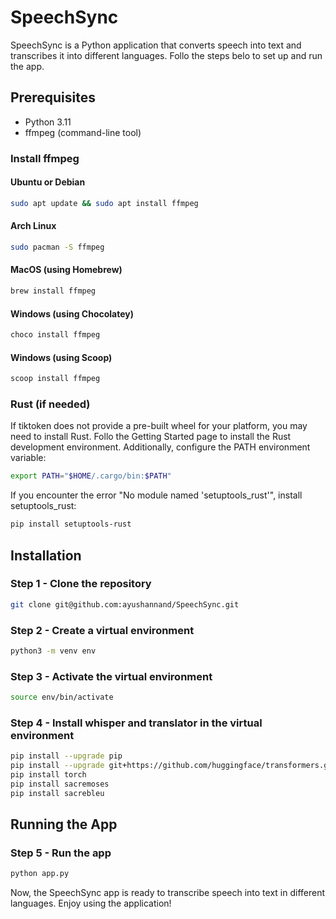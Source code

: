 # SpeechSync

SpeechSync is a Python application that converts speech into text and transcribes it into different languages. Follo the steps belo to set up and run the app.

## Prerequisites

- Python 3.11
- ffmpeg (command-line tool)

### Install ffmpeg

#### Ubuntu or Debian

```bash
sudo apt update && sudo apt install ffmpeg
```

#### Arch Linux

```bash
sudo pacman -S ffmpeg
```

#### MacOS (using Homebrew)

```bash
brew install ffmpeg
```

#### Windows (using Chocolatey)

```bash
choco install ffmpeg
```

#### Windows (using Scoop)

```bash
scoop install ffmpeg
```

### Rust (if needed)

If tiktoken does not provide a pre-built wheel for your platform, you may need to install Rust. Follo the Getting Started page to install the Rust development environment. Additionally, configure the PATH environment variable:

```bash
export PATH="$HOME/.cargo/bin:$PATH"
```

If you encounter the error "No module named 'setuptools_rust'", install setuptools_rust:

```bash
pip install setuptools-rust
```

## Installation

### Step 1 - Clone the repository

```bash
git clone git@github.com:ayushannand/SpeechSync.git
```

### Step 2 - Create a virtual environment

```bash
python3 -m venv env
```

### Step 3 - Activate the virtual environment

```bash
source env/bin/activate
```

### Step 4 - Install whisper and translator in the virtual environment

```bash
pip install --upgrade pip
pip install --upgrade git+https://github.com/huggingface/transformers.git accelerate
pip install torch
pip install sacremoses
pip install sacrebleu

```

## Running the App

### Step 5 - Run the app

```bash
python app.py
```

Now, the SpeechSync app is ready to transcribe speech into text in different languages. Enjoy using the application!

